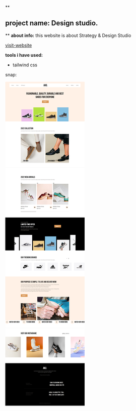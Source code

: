 **

## project name: Design  studio.

**
**about info:**
this website is about  Strategy & Design Studio

[visit-website](https://design-fashion-five.vercel.app/)

**tools i have used:**

 - tailwind css

snap: 

![enter image description here](https://github.com/mdraseltalukder/AKG-fashion-websiite/blob/main/screencapture-127-0-0-1-5500-2024-05-22-22_35_12.png?raw=true)
